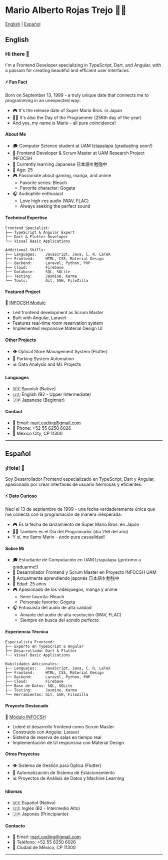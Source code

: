 # Mario Alberto Rojas Trejo 👨‍💻

[English](#english) | [Español](#español)

## English

### Hi there 👋

I'm a Frontend Developer specializing in TypeScript, Dart, and Angular, with a passion for creating beautiful and efficient user interfaces.

#### ⚡ Fun Fact
Born on September 13, 1999 - a truly unique date that connects me to programming in an unexpected way:
- 🎮 It's the release date of Super Mario Bros. in Japan
- 👨‍💻 It's also the Day of the Programmer (256th day of the year)
- And yes, my name is Mario - all pure coincidence! 

#### About Me
- 🎓 Computer Science student at UAM Iztapalapa (graduating soon!)
- 💼 Frontend Developer & Scrum Master at UAM Research Project INFOCSH
- 🌱 Currently learning Japanese 日本語を勉強中
- 🎯 Age: 25
- 🎮 Passionate about gaming, manga, and anime
  - Favorite series: Bleach
  - Favorite character: Gogeta
- 🎧 Audiophile enthusiast
  - Love high-res audio (WAV, FLAC)
  - Always seeking the perfect sound

#### Technical Expertise
```
Frontend Specialist:
├── TypeScript & Angular Expert
├── Dart & Flutter Developer
└── Visual Basic Applications

Additional Skills:
├── Languages:    JavaScript, Java, C, R, LaTeX
├── Frontend:     HTML, CSS, Material Design
├── Backend:      Laravel, Python, PHP
├── Cloud:        Firebase
├── Database:     SQL, SQLite
├── Testing:      Jasmine, Karma
└── Tools:        Git, SSH, FileZilla
```

#### Featured Project
🏢 [INFOCSH Module](https://infocsh.izt.uam.mx/informatica-modulo/consulta)
- Led frontend development as Scrum Master
- Built with Angular, Laravel
- Features real-time room reservation system
- Implemented responsive Material Design UI

#### Other Projects
- 👁️ Optical Store Management System (Flutter)
- 🚗 Parking System Automation
- 📊 Data Analysis and ML Projects

#### Languages
- 🇲🇽 Spanish (Native)
- 🇺🇸 English (B2 - Upper Intermediate)
- 🇯🇵 Japanese (Beginner)

#### Contact
- 📧 Email: mart.coding@gmail.com
- 📱 Phone: +52 55 6250 6026
- 📍 Mexico City, CP 11300

---

## Español

### ¡Hola! 👋

Soy Desarrollador Frontend especializado en TypeScript, Dart y Angular, apasionado por crear interfaces de usuario hermosas y eficientes.

#### ⚡ Dato Curioso
Nací el 13 de septiembre de 1999 - una fecha verdaderamente única que me conecta con la programación de manera inesperada:
- 🎮 Es la fecha de lanzamiento de Super Mario Bros. en Japón
- 👨‍💻 También es el Día del Programador (día 256 del año)
- Y sí, me llamo Mario - ¡todo pura casualidad!

#### Sobre Mí
- 🎓 Estudiante de Computación en UAM Iztapalapa (¡próximo a graduarme!)
- 💼 Desarrollador Frontend y Scrum Master en Proyecto INFOCSH UAM
- 🌱 Actualmente aprendiendo japonés 日本語を勉強中
- 🎯 Edad: 25 años
- 🎮 Apasionado de los videojuegos, manga y anime
  - Serie favorita: Bleach
  - Personaje favorito: Gogeta
- 🎧 Entusiasta del audio de alta calidad
  - Amante del audio de alta resolución (WAV, FLAC)
  - Siempre en busca del sonido perfecto

#### Experiencia Técnica
```
Especialista Frontend:
├── Experto en TypeScript & Angular
├── Desarrollador Dart & Flutter
└── Visual Basic Applications

Habilidades Adicionales:
├── Lenguajes:    JavaScript, Java, C, R, LaTeX
├── Frontend:     HTML, CSS, Material Design
├── Backend:      Laravel, Python, PHP
├── Cloud:        Firebase
├── Base de Datos: SQL, SQLite
├── Testing:      Jasmine, Karma
└── Herramientas: Git, SSH, FileZilla
```

#### Proyecto Destacado
🏢 [Módulo INFOCSH](https://infocsh.izt.uam.mx/informatica-modulo/consulta)
- Lideré el desarrollo frontend como Scrum Master
- Construido con Angular, Laravel
- Sistema de reserva de salas en tiempo real
- Implementación de UI responsiva con Material Design

#### Otros Proyectos
- 👁️ Sistema de Gestión para Óptica (Flutter)
- 🚗 Automatización de Sistema de Estacionamiento
- 📊 Proyectos de Análisis de Datos y Machine Learning

#### Idiomas
- 🇲🇽 Español (Nativo)
- 🇺🇸 Inglés (B2 - Intermedio Alto)
- 🇯🇵 Japonés (Principiante)

#### Contacto
- 📧 Email: mart.coding@gmail.com
- 📱 Teléfono: +52 55 6250 6026
- 📍 Ciudad de México, CP 11300

---

<!---
MaARTCODE/MaARTCODE is a ✨ special ✨ repository because its `README.md` appears on your GitHub profile.
-->

